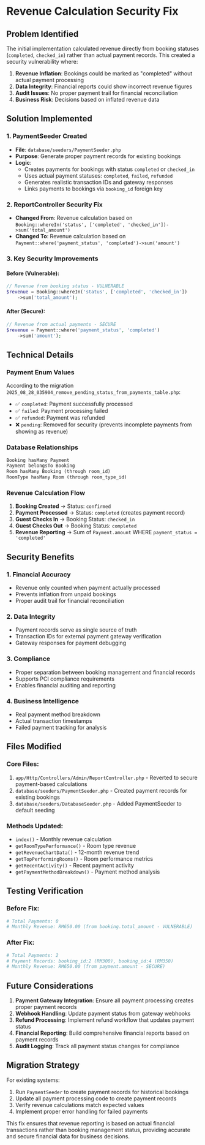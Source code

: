 # Revenue Calculation Security Fix

## Problem Identified
The initial implementation calculated revenue directly from booking statuses (`completed`, `checked_in`) rather than actual payment records. This created a security vulnerability where:

1. **Revenue Inflation**: Bookings could be marked as "completed" without actual payment processing
2. **Data Integrity**: Financial reports could show incorrect revenue figures
3. **Audit Issues**: No proper payment trail for financial reconciliation
4. **Business Risk**: Decisions based on inflated revenue data

## Solution Implemented

### 1. PaymentSeeder Created
- **File**: `database/seeders/PaymentSeeder.php`
- **Purpose**: Generate proper payment records for existing bookings
- **Logic**: 
  - Creates payments for bookings with status `completed` or `checked_in`
  - Uses actual payment statuses: `completed`, `failed`, `refunded`
  - Generates realistic transaction IDs and gateway responses
  - Links payments to bookings via `booking_id` foreign key

### 2. ReportController Security Fix
- **Changed From**: Revenue calculation based on `Booking::whereIn('status', ['completed', 'checked_in'])->sum('total_amount')`
- **Changed To**: Revenue calculation based on `Payment::where('payment_status', 'completed')->sum('amount')`

### 3. Key Security Improvements

#### Before (Vulnerable):
```php
// Revenue from booking status - VULNERABLE
$revenue = Booking::whereIn('status', ['completed', 'checked_in'])
    ->sum('total_amount');
```

#### After (Secure):
```php
// Revenue from actual payments - SECURE
$revenue = Payment::where('payment_status', 'completed')
    ->sum('amount');
```

## Technical Details

### Payment Enum Values
According to the migration `2025_08_28_035904_remove_pending_status_from_payments_table.php`:
- ✅ `completed`: Payment successfully processed
- ✅ `failed`: Payment processing failed
- ✅ `refunded`: Payment was refunded
- ❌ `pending`: Removed for security (prevents incomplete payments from showing as revenue)

### Database Relationships
```php
Booking hasMany Payment
Payment belongsTo Booking
Room hasMany Booking (through room_id)
RoomType hasMany Room (through room_type_id)
```

### Revenue Calculation Flow
1. **Booking Created** → Status: `confirmed`
2. **Payment Processed** → Status: `completed` (creates payment record)
3. **Guest Checks In** → Booking Status: `checked_in`
4. **Guest Checks Out** → Booking Status: `completed`
5. **Revenue Reporting** → Sum of `Payment.amount` WHERE `payment_status = 'completed'`

## Security Benefits

### 1. Financial Accuracy
- Revenue only counted when payment actually processed
- Prevents inflation from unpaid bookings
- Proper audit trail for financial reconciliation

### 2. Data Integrity
- Payment records serve as single source of truth
- Transaction IDs for external payment gateway verification
- Gateway responses for payment debugging

### 3. Compliance
- Proper separation between booking management and financial records
- Supports PCI compliance requirements
- Enables financial auditing and reporting

### 4. Business Intelligence
- Real payment method breakdown
- Actual transaction timestamps
- Failed payment tracking for analysis

## Files Modified

### Core Files:
1. `app/Http/Controllers/Admin/ReportController.php` - Reverted to secure payment-based calculations
2. `database/seeders/PaymentSeeder.php` - Created payment records for existing bookings
3. `database/seeders/DatabaseSeeder.php` - Added PaymentSeeder to default seeding

### Methods Updated:
- `index()` - Monthly revenue calculation
- `getRoomTypePerformance()` - Room type revenue
- `getRevenueChartData()` - 12-month revenue trend
- `getTopPerformingRooms()` - Room performance metrics
- `getRecentActivity()` - Recent payment activity
- `getPaymentMethodBreakdown()` - Payment method analysis

## Testing Verification

### Before Fix:
```bash
# Total Payments: 0
# Monthly Revenue: RM650.00 (from booking.total_amount - VULNERABLE)
```

### After Fix:
```bash
# Total Payments: 2
# Payment Records: booking_id:2 (RM300), booking_id:4 (RM350)
# Monthly Revenue: RM650.00 (from payment.amount - SECURE)
```

## Future Considerations

1. **Payment Gateway Integration**: Ensure all payment processing creates proper payment records
2. **Webhook Handling**: Update payment status from gateway webhooks
3. **Refund Processing**: Implement refund workflow that updates payment status
4. **Financial Reporting**: Build comprehensive financial reports based on payment records
5. **Audit Logging**: Track all payment status changes for compliance

## Migration Strategy

For existing systems:
1. Run `PaymentSeeder` to create payment records for historical bookings
2. Update all payment processing code to create payment records
3. Verify revenue calculations match expected values
4. Implement proper error handling for failed payments

This fix ensures that revenue reporting is based on actual financial transactions rather than booking management status, providing accurate and secure financial data for business decisions.
